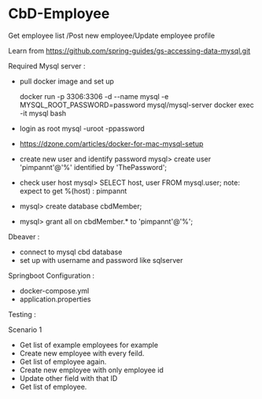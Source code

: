 # CbD-Employee
Get employee list /Post new employee/Update employee profile

Learn from https://github.com/spring-guides/gs-accessing-data-mysql.git

Required
Mysql server : 
- pull docker image and set up
   
   docker run -p 3306:3306 -d --name mysql -e MYSQL_ROOT_PASSWORD=password mysql/mysql-server
   docker exec -it mysql bash
- login as root
   mysql -uroot -ppassword 
- https://dzone.com/articles/docker-for-mac-mysql-setup
- create new user and identify password
  mysql> create user 'pimpannt'@'%' identified by 'ThePassword';
- check user host 
  mysql> SELECT host, user FROM mysql.user;
  note: expect to get %(host) : pimpannt
- mysql> create database cbdMember;
- mysql> grant all on cbdMember.* to 'pimpannt'@'%';

Dbeaver :
- connect to mysql cbd database
- set up with  username and password like sqlserver

Springboot Configuration :
- docker-compose.yml
- application.properties

Testing :

Scenario 1 
- Get list of example employees for example
- Create new employee with every feild.
- Get list of employee again.
- Create new employee with only employee id
- Update other field with that ID
- Get list of employee.
   

